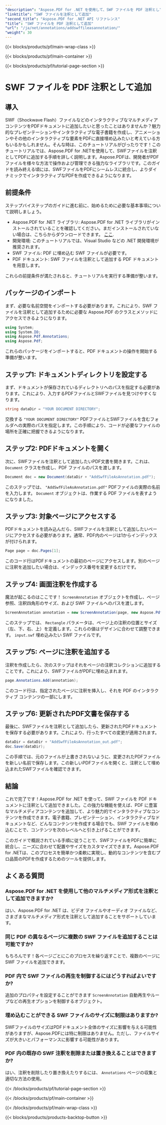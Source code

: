 ```yaml
---
"description": "Aspose.PDF for .NET を使用して、SWF ファイルを PDF 注釈として追加する方法を学びましょう。この詳細なチュートリアルで、インタラクティブなマルチメディアコンテンツを追加して PDF を強化しましょう。"
"linktitle": "SWF ファイルを注釈として追加"
"second_title": "Aspose.PDF for .NET API リファレンス"
"title": "SWF ファイルを PDF 注釈として追加"
"url": "/ja/net/annotations/addswffileasannotation/"
"weight": 30
---
```


{{< blocks/products/pf/main-wrap-class >}}

{{< blocks/products/pf/main-container >}}

{{< blocks/products/pf/tutorial-page-section >}}

# SWF ファイルを PDF 注釈として追加

## 導入

SWF（Shockwave Flash）ファイルなどのインタラクティブなマルチメディアコンテンツをPDFドキュメントに追加したいと思ったことはありませんか？魅力的なプレゼンテーションやインタラクティブな電子書籍を作成し、アニメーションやその他のインタラクティブな要素をPDFに直接埋め込みたいと考えている方もいるかもしれません。そんな時は、このチュートリアルがぴったりです！このチュートリアルでは、Aspose.PDF for .NETを使用して、SWFファイルを注釈としてPDFに追加する手順を詳しく説明します。Aspose.PDFは、開発者がPDFファイルを様々な方法で操作および管理できる強力なライブラリです。このガイドを読み終える頃には、SWFファイルをPDFにシームレスに統合し、よりダイナミックでインタラクティブなPDFを作成できるようになります。

## 前提条件

ステップバイステップのガイドに進む前に、始めるために必要な基本事項について説明しましょう。

- Aspose.PDF for .NET ライブラリ: Aspose.PDF for .NET ライブラリがインストールされていることを確認してください。まだインストールされていない場合は、こちらからダウンロードできます。 [ここ](https://releases。aspose.com/pdf/net/).
- 開発環境: このチュートリアルでは、Visual Studio などの .NET 開発環境が推奨されます。
- SWF ファイル: PDF に埋め込む SWF ファイルが必要です。
- PDF ドキュメント: SWF ファイルを注釈として追加する PDF ドキュメントを用意します。

これらの前提条件が満たされると、チュートリアルを実行する準備が整います。

## パッケージのインポート

まず、必要な名前空間をインポートする必要があります。これにより、SWF ファイルを注釈として追加するために必要な Aspose.PDF のクラスとメソッドにアクセスできるようになります。

```csharp
using System;
using System.IO;
using Aspose.Pdf.Annotations;
using Aspose.Pdf;
```

これらのパッケージをインポートすると、PDF ドキュメントの操作を開始する準備が整います。

## ステップ1: ドキュメントディレクトリを設定する

まず、ドキュメントが保存されているディレクトリへのパスを指定する必要があります。これにより、入力するPDFファイルとSWFファイルを見つけやすくなります。

```csharp
string dataDir = "YOUR DOCUMENT DIRECTORY";
```

交換する `"YOUR DOCUMENT DIRECTORY"` PDFファイルとSWFファイルを含むフォルダへの実際のパスを指定します。この手順により、コードが必要なファイルの場所を正確に把握できるようになります。

## ステップ2: PDFドキュメントを開く

次に、SWFファイルを注釈として追加したいPDF文書を開きます。これは、 `Document` クラスを作成し、PDF ファイルのパスを渡します。

```csharp
Document doc = new Document(dataDir + "AddSwfFileAsAnnotation.pdf");
```

このステップでは、 `"AddSwfFileAsAnnotation.pdf"` PDFファイルの実際の名前を入力します。 `Document` オブジェクトは、作業する PDF ファイルを表すようになりました。

## ステップ3: 対象ページにアクセスする

PDFドキュメントを読み込んだら、SWFファイルを注釈として追加したいページにアクセスする必要があります。通常、PDF内のページは1からインデックスが付けられます。

```csharp
Page page = doc.Pages[1];
```

このコード行はPDFドキュメントの最初のページにアクセスします。別のページに注釈を追加したい場合は、インデックス番号を変更するだけです。

## ステップ4: 画面注釈を作成する

魔法が起こるのはここです！ `ScreenAnnotation` オブジェクトを作成し、ページ参照、注釈四角形のサイズ、および SWF ファイルへのパスを渡します。

```csharp
ScreenAnnotation annotation = new ScreenAnnotation(page, new Aspose.Pdf.Rectangle(0, 400, 600, 700), dataDir + "input.swf");
```

このステップでは、 `Rectangle` パラメータは、ページ上の注釈の位置とサイズ（左、下、右、上）を定義します。これらの値はデザインに合わせて調整できます。 `input.swf` 埋め込みたい SWF ファイルです。

## ステップ5: ページに注釈を追加する

注釈を作成したら、次のステップはそれをページの注釈コレクションに追加することです。これにより、SWFファイルがPDFに埋め込まれます。

```csharp
page.Annotations.Add(annotation);
```

このコード行は、指定されたページに注釈を挿入し、それを PDF のインタラクティブ コンテンツの一部にします。

## ステップ6: 更新されたPDF文書を保存する

最後に、SWFファイルを注釈として追加したら、更新されたPDFドキュメントを保存する必要があります。これにより、行ったすべての変更が適用されます。

```csharp
dataDir = dataDir + "AddSwfFileAsAnnotation_out.pdf";
doc.Save(dataDir);
```

この手順では、元のファイルが上書きされないように、変更されたPDFファイルを新しい名前で保存します。この新しいPDFファイルを開くと、注釈として埋め込まれたSWFファイルを確認できます。

## 結論

これで完了です！Aspose.PDF for .NET を使って、SWF ファイルを PDF ドキュメントに注釈として追加できました。この強力な機能を使えば、PDF に豊富なマルチメディアコンテンツを追加して、より魅力的でインタラクティブなコンテンツを作成できます。電子書籍、プレゼンテーション、インタラクティブなドキュメントなど、どんなコンテンツを作成する場合でも、SWF ファイルを埋め込むことで、コンテンツを次のレベルへと引き上げることができます。

このガイドで概説されている手順に従うことで、SWFファイルをPDFに簡単に統合し、ニーズに合わせて配置やサイズをカスタマイズできます。Aspose.PDF for .NETは、このプロセスを簡単かつ柔軟に実現し、動的なコンテンツを含むプロ品質のPDFを作成するためのツールを提供します。

## よくある質問

### Aspose.PDF for .NET を使用して他のマルチメディア形式を注釈として追加できますか?
はい、Aspose.PDF for .NET は、ビデオ ファイルやオーディオ ファイルなど、さまざまなマルチメディア形式を注釈として追加することをサポートしています。

### 同じ PDF の異なるページに複数の SWF ファイルを追加することは可能ですか?
もちろんです！各ページごとにこのプロセスを繰り返すことで、複数のページに SWF ファイルを追加できます。

### PDF 内で SWF ファイルの再生を制御するにはどうすればよいですか?
追加のプロパティを設定することができます `ScreenAnnotation` 自動再生やループなどの再生オプションを制御するオブジェクト。

### 埋め込むことができる SWF ファイルのサイズに制限はありますか?
SWFファイルのサイズはPDFドキュメント全体のサイズに影響を与える可能性がありますが、Aspose.PDFには特に制限はありません。ただし、ファイルサイズが大きいとパフォーマンスに影響する可能性があります。

### PDF 内の既存の SWF 注釈を削除または置き換えることはできますか?
はい、注釈を削除したり置き換えたりするには、 `Annotations` ページの収集と適切な方法の使用。

{{< /blocks/products/pf/tutorial-page-section >}}

{{< /blocks/products/pf/main-container >}}

{{< /blocks/products/pf/main-wrap-class >}}

{{< blocks/products/products-backtop-button >}}